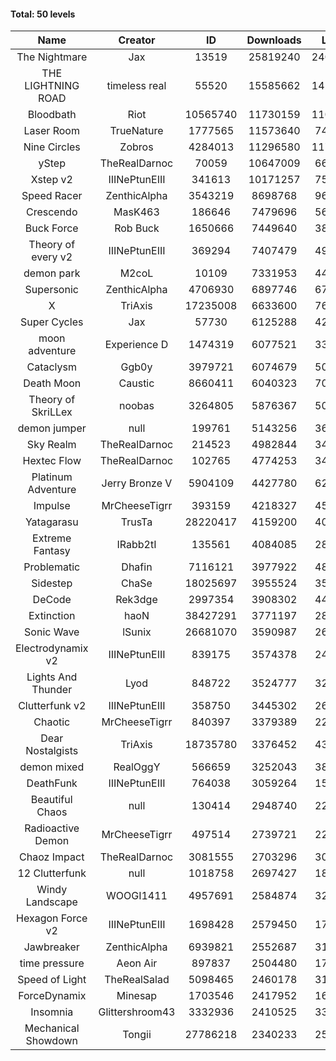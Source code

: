 #### Total: 50 levels

| Name | Creator | ID | Downloads | Likes |
|:---:|:---:|:---:|:---:|:---:|
| The Nightmare | Jax | 13519 | 25819240 | 2400459
| THE LIGHTNING ROAD | timeless real | 55520 | 15585662 | 1427755
| Bloodbath | Riot | 10565740 | 11730159 | 1100213
| Laser Room | TrueNature | 1777565 | 11573640 | 740514
| Nine Circles | Zobros | 4284013 | 11296580 | 1175114
| yStep | TheRealDarnoc | 70059 | 10647009 | 663496
| Xstep v2 | IIINePtunEIII | 341613 | 10171257 | 758884
| Speed Racer | ZenthicAlpha | 3543219 | 8698768 | 964518
| Crescendo | MasK463 | 186646 | 7479696 | 562534
| Buck Force | Rob Buck | 1650666 | 7449640 | 384510
| Theory of every v2 | IIINePtunEIII | 369294 | 7407479 | 494787
| demon park | M2coL | 10109 | 7331953 | 449023
| Supersonic | ZenthicAlpha | 4706930 | 6897746 | 677548
| X | TriAxis | 17235008 | 6633600 | 761316
| Super Cycles | Jax | 57730 | 6125288 | 422769
| moon adventure | Experience D | 1474319 | 6077521 | 331844
| Cataclysm | Ggb0y | 3979721 | 6074679 | 509676
| Death Moon  | Caustic | 8660411 | 6040323 | 706536
| Theory of SkriLLex | noobas | 3264805 | 5876367 | 501204
| demon jumper | null | 199761 | 5143256 | 365754
| Sky Realm | TheRealDarnoc | 214523 | 4982844 | 345272
| Hextec Flow | TheRealDarnoc | 102765 | 4774253 | 343061
| Platinum Adventure | Jerry Bronze V | 5904109 | 4427780 | 620772
| Impulse | MrCheeseTigrr | 393159 | 4218327 | 454777
| Yatagarasu  | TrusTa | 28220417 | 4159200 | 400989
| Extreme Fantasy | IRabb2tI | 135561 | 4084085 | 286234
| Problematic | Dhafin | 7116121 | 3977922 | 485830
| Sidestep | ChaSe | 18025697 | 3955524 | 359336
| DeCode | Rek3dge | 2997354 | 3908302 | 442045
| Extinction | haoN | 38427291 | 3771197 | 287584
| Sonic Wave | lSunix | 26681070 | 3590987 | 267243
| Electrodynamix v2 | IIINePtunEIII | 839175 | 3574378 | 247411
| Lights And Thunder | Lyod | 848722 | 3524777 | 320527
| Clutterfunk v2 | IIINePtunEIII | 358750 | 3445302 | 266067
| Chaotic | MrCheeseTigrr | 840397 | 3379389 | 222580
| Dear Nostalgists | TriAxis | 18735780 | 3376452 | 436965
| demon mixed | RealOggY | 566659 | 3252043 | 389401
| DeathFunk | IIINePtunEIII | 764038 | 3059264 | 159780
| Beautiful Chaos | null | 130414 | 2948740 | 223262
| Radioactive Demon | MrCheeseTigrr | 497514 | 2739721 | 223213
| Chaoz Impact | TheRealDarnoc | 3081555 | 2703296 | 307687
| 12 Clutterfunk | null | 1018758 | 2697427 | 185397
| Windy Landscape | WOOGI1411 | 4957691 | 2584874 | 322386
| Hexagon Force v2 | IIINePtunEIII | 1698428 | 2579450 | 179994
| Jawbreaker | ZenthicAlpha | 6939821 | 2552687 | 316957
| time pressure | Aeon Air | 897837 | 2504480 | 173062
| Speed of Light | TheRealSalad | 5098465 | 2460178 | 319214
| ForceDynamix | Minesap | 1703546 | 2417952 | 169081
| Insomnia | Glittershroom43 | 3332936 | 2410525 | 330209
| Mechanical Showdown | Tongii | 27786218 | 2340233 | 255998
